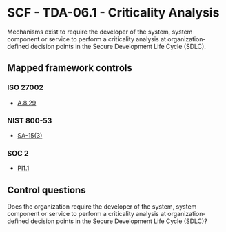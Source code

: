 # SCF - TDA-06.1 - Criticality Analysis
Mechanisms exist to require the developer of the system, system component or service to perform a criticality analysis at organization-defined decision points in the Secure Development Life Cycle (SDLC).
## Mapped framework controls
### ISO 27002
- [A.8.29](../iso27002/a-8.md#a829)
  
### NIST 800-53
- [SA-15(3)](../nist80053/sa-15-3.md)
  
### SOC 2
- [PI1.1](../soc2/pi11.md)
  
## Control questions
Does the organization require the developer of the system, system component or service to perform a criticality analysis at organization-defined decision points in the Secure Development Life Cycle (SDLC)?
  